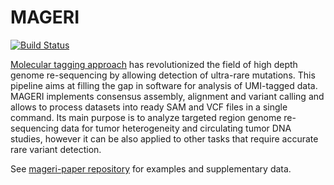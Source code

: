MAGERI
======

[![Build Status](https://travis-ci.org/mikessh/mageri.svg?branch=master)](https://travis-ci.org/mikessh/mageri)

[Molecular tagging approach](http://www.pnas.org/content/108/23/9530) has revolutionized the field of high depth genome re-sequencing 
by allowing detection of ultra-rare mutations. This pipeline aims at filling the gap in software for analysis of UMI-tagged data. 
MAGERI implements consensus assembly, alignment and variant calling and allows to process 
datasets into ready SAM and VCF files in a single command. Its main purpose is to analyze targeted region genome re-sequencing data for tumor heterogeneity and circulating tumor DNA studies, however it can be also applied to other tasks that require accurate rare variant detection.

See [mageri-paper repository](https://github.com/mikessh/mageri-paper) for examples and supplementary data.
